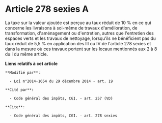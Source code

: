 # Article 278 sexies A

La taxe sur la valeur ajoutée est perçue au taux réduit de 10 % en ce qui concerne les livraisons à soi-même de travaux
d'amélioration, de transformation, d'aménagement ou d'entretien, autres que l'entretien des espaces verts et les travaux de
nettoyage, lorsqu'ils ne bénéficient pas du taux réduit de 5,5 % en application des III ou  IV de l'article 278 sexies et
dans la mesure où ces travaux portent sur les locaux mentionnés aux 2 à 8 du I du même article.

**Liens relatifs à cet article**

	**Modifié par**:

	  - Loi n°2014-1654 du 29 décembre 2014 - art. 19

	**Cité par**:

	  - Code général des impôts, CGI. - art. 257 (VD)

	**Cite**:

	  - Code général des impôts, CGI. - art. 278 sexies
